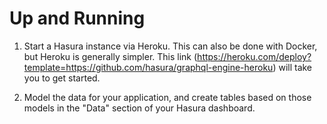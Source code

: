# Up and Running

1) Start a Hasura instance via Heroku. This can also be done with Docker, but Heroku is generally simpler. This link
   (https://heroku.com/deploy?template=https://github.com/hasura/graphql-engine-heroku) will take you to get started.

2) Model the data for your application, and create tables based on those models in the "Data" section of your Hasura dashboard.


